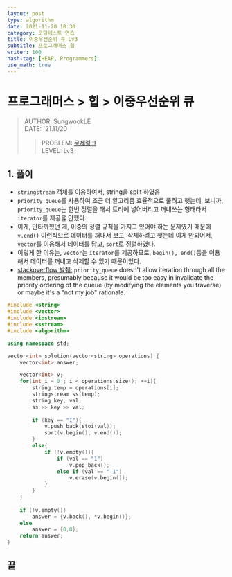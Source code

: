 ```yaml
---
layout: post
type: algorithm
date: 2021-11-20 10:30
category: 코딩테스트 연습
title: 이중우선순위 큐 Lv3
subtitle: 프로그래머스 힙
writer: 100
hash-tag: [HEAP, Programmers]
use_math: true
---
```



# 프로그래머스 > 힙 > 이중우선순위 큐
> AUTHOR: SungwookLE    
> DATE: '21.11/20  
>> PROBLEM: [문제링크](https://programmers.co.kr/learn/courses/30/lessons/42628)  
>> LEVEL: Lv3    

## 1. 풀이
- `stringstream` 객체를 이용하여서, string을 split 하였음
- `priority_queue`를 사용하여 조금 더 알고리즘 효율적으로 풀려고 햇는데, 보니까, `priority_queue`는 한번 정렬을 해서 트리에 넣어버리고 꺼내쓰는 형태라서 `iterator`를 제공을 안했다.
- 이게, 안타까웠던 게, 이중의 정렬 규칙을 가지고 있어야 하는 문제였기 때문에 `v.end()` 이런식으로 데이터를 꺼내서 보고, 삭제하려고 햇는데 이게 안되어서, `vector`를 이용해서 데이터를 담고, `sort`로 정렬하였다.
- 이렇게 한 이유는, `vector`는 `iterator`를 제공하므로, `begin(), end()`등을 이용해서 데이터를 꺼내고 삭제할 수 있기 때문이었다.
- [stackoverflow 발췌:](https://stackoverflow.com/questions/4484767/how-to-iterate-over-a-priority-queue) `priority_queue` doesn't allow iteration through all the members, presumably because it would be too easy in invalidate the priority ordering of the queue (by modifying the elements you traverse) or maybe it's a "not my job" rationale.

```c++
#include <string>
#include <vector>
#include <iostream>
#include <sstream>
#include <algorithm>

using namespace std;

vector<int> solution(vector<string> operations) {
    vector<int> answer;

    vector<int> v;
    for(int i = 0 ; i < operations.size(); ++i){
        string temp = operations[i];
        stringstream ss(temp);
        string key, val;
        ss >> key >> val;
        
        if (key == "I"){
            v.push_back(stoi(val));
            sort(v.begin(), v.end());
        }
        else{
            if (!v.empty()){
                if (val == "1")
                    v.pop_back();
                else if (val == "-1")
                    v.erase(v.begin());
            }
        }
    }
    
    if (!v.empty())
        answer = {v.back(), *v.begin()};
    else
        answer = {0,0};
    return answer;
}
```


## 끝


